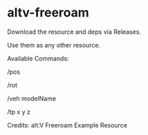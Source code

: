 # altv-freeroam

Download the resource and deps via Releases.

Use them as any other resource.

Available Commands:

/pos   

/rot

/veh modelName

/tp x y z

Credits: alt:V Freeroam Example Resource